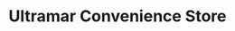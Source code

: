 ---
title: "Ultramar Convenience Store"
url: /fredericton/ultramar-convenience-store/
shop: Lebensmittel
---